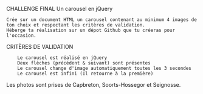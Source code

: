 CHALLENGE FINAL
Un carousel en jQuery

    Crée sur un document HTML un carousel contenant au minimum 4 images de ton choix et respectant les critères de validation.
    Héberge ta réalisation sur un dépot Github que tu créeras pour l'occasion.

CRITÈRES DE VALIDATION

        Le carousel est réalisé en jQuery
        Deux flèches (précédent & suivant) sont présentes
        Le carousel change d'image automatiquement toutes les 3 secondes
        Le carousel est infini (Il retourne à la première)
        
        
Les photos sont prises de Capbreton, Soorts-Hossegor et Seignosse.

